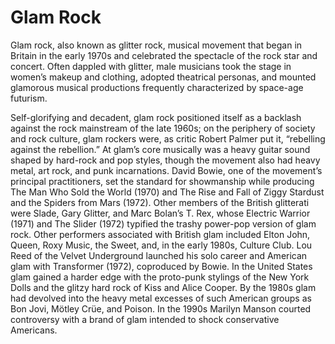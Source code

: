 # Glam Rock 

Glam rock, also known as glitter rock, musical movement that began in Britain in the early 1970s and celebrated the spectacle of the rock star and concert. Often dappled with glitter, male musicians took the stage in women’s makeup and clothing, adopted theatrical personas, and mounted glamorous musical productions frequently characterized by space-age futurism.

Self-glorifying and decadent, glam rock positioned itself as a backlash against the rock mainstream of the late 1960s; on the periphery of society and rock culture, glam rockers were, as critic Robert Palmer put it, “rebelling against the rebellion.” At glam’s core musically was a heavy guitar sound shaped by hard-rock and pop styles, though the movement also had heavy metal, art rock, and punk incarnations. David Bowie, one of the movement’s principal practitioners, set the standard for showmanship while producing The Man Who Sold the World (1970) and The Rise and Fall of Ziggy Stardust and the Spiders from Mars (1972). Other members of the British glitterati were Slade, Gary Glitter, and Marc Bolan’s T. Rex, whose Electric Warrior (1971) and The Slider (1972) typified the trashy power-pop version of glam rock. Other performers associated with British glam included Elton John, Queen, Roxy Music, the Sweet, and, in the early 1980s, Culture Club. Lou Reed of the Velvet Underground launched his solo career and American glam with Transformer (1972), coproduced by Bowie. In the United States glam gained a harder edge with the proto-punk stylings of the New York Dolls and the glitzy hard rock of Kiss and Alice Cooper. By the 1980s glam had devolved into the heavy metal excesses of such American groups as Bon Jovi, Mötley Crüe, and Poison. In the 1990s Marilyn Manson courted controversy with a brand of glam intended to shock conservative Americans.